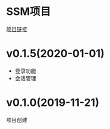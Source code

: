 # SSM项目  
[项目链接](http://http://198.177.123.52 "个人主页")

# v0.1.5(2020-01-01)
* 登录功能
* 会话管理

# v0.1.0(2019-11-21)
项目创建
